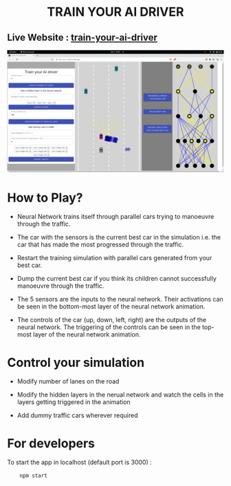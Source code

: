 <h1 style="text-align: center;">  TRAIN YOUR AI DRIVER </h1>

## Live Website : [train-your-ai-driver](https://train-your-ai-driver.netlify.app/)

<img src="./src/assets/readMeImg.png">

<br>

# How to Play?

- Neural Network trains itself through parallel cars trying to manoeuvre through the traffic.

- The car with the sensors is the current best car in the simulation i.e. the car that has made the most progressed through the traffic.

- Restart the training simulation with parallel cars generated from your best car.

- Dump the current best car if you think its children cannot successfully manoeuvre through the traffic.

- The 5 sensors are the inputs to the neural network. Their activations can be seen in the bottom-most layer of the neural network animation.

- The controls of the car (up, down, left, right) are the outputs of the neural network. The triggering of the controls can be seen in the top-most layer of the neural network animation.

# Control your simulation

- Modify number of lanes on the road

- Modify the hidden layers in the nerual network and watch the cells in the layers getting triggered in the animation

- Add dummy traffic cars wherever required

# For developers

To start the app in localhost (default port is 3000) :

```bash
    npm start
```
